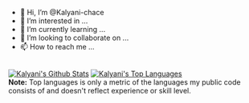 - 👋 Hi, I’m @Kalyani-chace
- 👀 I’m interested in ...
- 🌱 I’m currently learning ...
- 💞️ I’m looking to collaborate on ...
- 📫 How to reach me ...

<!---
Kalyani-chace/Kalyani-chace is a ✨ special ✨ repository because its `README.md` (this file) appears on your GitHub profile.
You can click the Preview link to take a look at your changes.
--->


<br/>
    <a href="https://github.com/KalyaniSahu879/github-readme-stats"><img alt="Kalyani's Github Stats" src="https://github-readme-stats.vercel.app/api?username=KalyaniSahu879&show_icons=true&count_private=true&theme=react&hide_border=true&bg_color=0D1117" /></a>
  <a href="https://github.com/KalyaniSahu879/github-readme-stats"><img alt="Kalyani's Top Languages" src="https://github-readme-stats.vercel.app/api/top-langs/?username=KalyaniSahu879&langs_count=8&count_private=true&layout=compact&theme=react&hide_border=true&bg_color=0D1117" /></a>
  <br/>
  <b>Note:</b> Top languages is only a metric of the languages my public code consists of and doesn't reflect experience or skill level.
